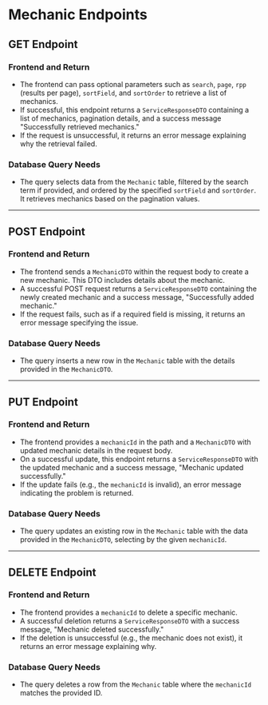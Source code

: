 # Mechanic Endpoints

## GET Endpoint

### Frontend and Return
- The frontend can pass optional parameters such as `search`, `page`, `rpp` (results per page), `sortField`, and `sortOrder` to retrieve a list of mechanics.
- If successful, this endpoint returns a `ServiceResponseDTO` containing a list of mechanics, pagination details, and a success message "Successfully retrieved mechanics."
- If the request is unsuccessful, it returns an error message explaining why the retrieval failed.

### Database Query Needs
- The query selects data from the `Mechanic` table, filtered by the search term if provided, and ordered by the specified `sortField` and `sortOrder`. It retrieves mechanics based on the pagination values.

---

## POST Endpoint

### Frontend and Return
- The frontend sends a `MechanicDTO` within the request body to create a new mechanic. This DTO includes details about the mechanic.
- A successful POST request returns a `ServiceResponseDTO` containing the newly created mechanic and a success message, "Successfully added mechanic."
- If the request fails, such as if a required field is missing, it returns an error message specifying the issue.

### Database Query Needs
- The query inserts a new row in the `Mechanic` table with the details provided in the `MechanicDTO`.

---

## PUT Endpoint

### Frontend and Return
- The frontend provides a `mechanicId` in the path and a `MechanicDTO` with updated mechanic details in the request body.
- On a successful update, this endpoint returns a `ServiceResponseDTO` with the updated mechanic and a success message, "Mechanic updated successfully."
- If the update fails (e.g., the `mechanicId` is invalid), an error message indicating the problem is returned.

### Database Query Needs
- The query updates an existing row in the `Mechanic` table with the data provided in the `MechanicDTO`, selecting by the given `mechanicId`.

---

## DELETE Endpoint

### Frontend and Return
- The frontend provides a `mechanicId` to delete a specific mechanic.
- A successful deletion returns a `ServiceResponseDTO` with a success message, "Mechanic deleted successfully."
- If the deletion is unsuccessful (e.g., the mechanic does not exist), it returns an error message explaining why.

### Database Query Needs
- The query deletes a row from the `Mechanic` table where the `mechanicId` matches the provided ID.
